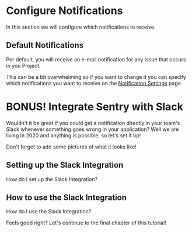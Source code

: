 # Configure Notifications

In this section we will configure which notifications to receive.

## Default Notifications
Per default, you will receive an e-mail notification for any issue that occurs in you Project.

This can be a bit overwhelming so if you want to change it you can specify which notifications you want to receive on the [Notification Settings](https://sentry.io/settings/account/notifications/) page.

# BONUS! Integrate Sentry with Slack

Wouldn't it be great if you could get a notification directly in your team's Slack whenever something goes wrong in your application? Well we are living in 2020 and anything is possible, so let's set it up!


Don't forget to add some pictures of what it looks like!
## Setting up the Slack Integration

How do I set up the Slack Integration?

## How to use the Slack Integration

How do I use the Slack Integration?



Feels good right? Let's continue to the final chapter of this tutorial!

